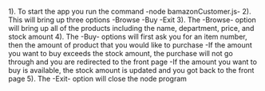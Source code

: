 1). To start the app you run the command 
    -node bamazonCustomer.js- 
2). This will bring up three options
    -Browse
    -Buy
    -Exit
3). The -Browse- option will bring up all of the products including the name, department, price, and stock amount
4). The -Buy- options will first ask you for an item number, then the amount of product that you would like to purchase
    -If the amount you want to buy exceeds the stock amount, the purchase will not go through and you are redirected to the front page
    -If the amount you want to buy is available, the stock amount is updated and you got back to the front page
5). The -Exit- option will close the node program